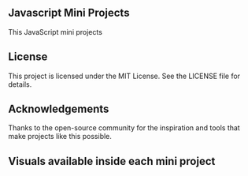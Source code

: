 ## Javascript Mini Projects

This JavaScript mini projects 

## License

This project is licensed under the MIT License. See the LICENSE file for details.

## Acknowledgements

Thanks to the open-source community for the inspiration and tools that make projects like this possible.

## Visuals available inside each mini project


